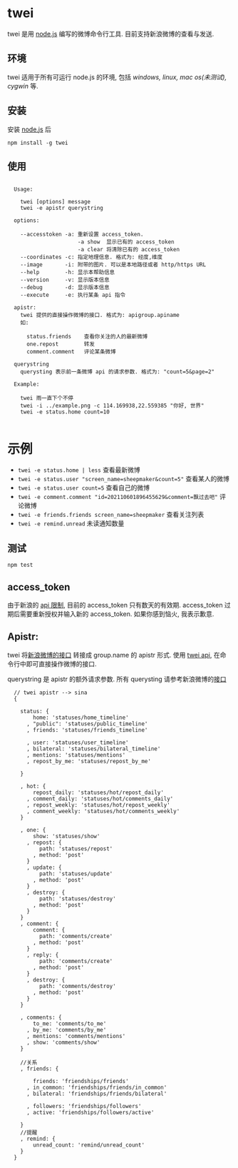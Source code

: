twei
====

twei 是用 [node.js][0] 编写的微博命令行工具. 目前支持新浪微博的查看与发送.

## 环境

twei 适用于所有可运行 node.js 的环境, 包括 _windows, linux, mac os(未测试), cygwin_ 等.

## 安装

安装 [node.js][1] 后

  `npm install -g twei`
  
## 使用

```

  Usage: 
  
    twei [options] message
    twei -e apistr querystring
  
  options:
  
    --accesstoken -a: 重新设置 access_token. 
                      -a show  显示已有的 access_token
                      -a clear 将清除已有的 access_token
    --coordinates -c: 指定地理信息. 格式为: 经度,维度
    --image       -i: 附带的图片. 可以是本地路径或者 http/https URL
    --help        -h: 显示本帮助信息
    --version     -v: 显示版本信息
    --debug       -d: 显示版本信息
    --execute     -e: 执行某条 api 指令
    
  apistr:
    twei 提供的直接操作微博的接口. 格式为: apigroup.apiname
    如: 
    
      status.friends    查看你关注的人的最新微博
      one.repost        转发
      comment.comment   评论某条微博
      
  querystring
    querysting 表示前一条微博 api 的请求参数. 格式为: "count=5&page=2"
    
  Example:
    
    twei 雨一直下个不停
    twei -i ../example.png -c 114.169938,22.559385 "你好, 世界"
    twei -e status.home count=10
    
```

# 示例

  - `twei -e status.home | less` 查看最新微博
  - `twei -e status.user "screen_name=sheepmaker&count=5"` 查看某人的微博
  - `twei -e status.user count=5` 查看自己的微博
  - `twei -e comment.comment "id=202110601896455629&comment=飘过去吧"` 评论微博
  - `twei -e friends.friends screen_name=sheepmaker` 查看关注列表
  - `twei -e remind.unread` 未读通知数量
  
  
## 测试

  `npm test`
  
## access_token

  由于新浪的 [api 限制][2], 目前的 access_token 只有数天的有效期. access_token 过期后需要重新授权并输入新的 access_token. 如果你感到恼火, 我表示歉意.
  
## Apistr:

  twei 将[新浪微博的接口][4] 转接成 group.name 的 apistr 形式. 使用 [twei api][5], 在命令行中即可直接操作微博的接口.
  
  querystring 是 apistr 的额外请求参数. 所有 querysting 请参考新浪微博的[接口][4]

```
  // twei apistr --> sina
  {

    status: {
        home: 'statuses/home_timeline'
      , "public": 'statuses/public_timeline'
      , friends: 'statuses/friends_timeline'
      
      , user: 'statuses/user_timeline'
      , bilateral: 'statuses/bilateral_timeline'
      , mentions: 'statuses/mentions'
      , repost_by_me: 'statuses/repost_by_me'
      
    }
    
    , hot: {
        repost_daily: 'statuses/hot/repost_daily'
      , comment_daily: 'statuses/hot/comments_daily'
      , repost_weekly: 'statuses/hot/repost_weekly'
      , comment_weekly: 'statuses/hot/comments_weekly'
    }
    
    , one: {
        show: 'statuses/show'
      , repost: {
          path: 'statuses/repost'
        , method: 'post'
      }
      , update: {
          path: 'statuses/update'
        , method: 'post'
      }
      , destroy: {
          path: 'statuses/destroy'
        , method: 'post'
      }
    }
    , comment: {
        comment: {
          path: 'comments/create'
        , method: 'post'
      }
      , reply: {
          path: 'comments/create'
        , method: 'post'
      }
      , destroy: {
          path: 'comments/destroy'
        , method: 'post'
      }
    }
    
    , comments: {
        to_me: 'comments/to_me'
      , by_me: 'comments/by_me'
      , mentions: 'comments/mentions'
      , show: 'comments/show'
    }
    
    //关系
    , friends: {
    
        friends: 'friendships/friends'
      , in_common: 'friendships/friends/in_common'
      , bilateral: 'friendships/friends/bilateral'
      
      , followers: 'friendships/followers'
      , active: 'friendships/followers/active'
    
    }
    //提醒
    , remind: {
        unread_count: 'remind/unread_count'
    }
  }

```


[0]: http://nodejs.org/
[1]: http://nodejs.org/#download
[2]: http://open.weibo.com/wiki/Oauth2#.E8.BF.87.E6.9C.9F.E6.97.B6.E9.97.B4
[3]: https://github.com/justan/twei/blob/master/lib/shower/README.md
[4]: http://open.weibo.com/wiki/API%E6%96%87%E6%A1%A3_V2
[5]: https://github.com/justan/twei/blob/master/lib/api/tina.js
